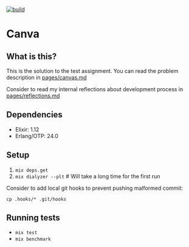 [![build](https://github.com/astery/canva/actions/workflows/ci.yml/badge.svg)](https://github.com/astery/canva/actions)

# Canva

## What is this?

This is the solution to the test assignment. You can read the problem description in [pages/canvas.md](https://github.com/astery/canva/blob/master/pages/canvas.md)

Consider to read my internal reflections about development process in [pages/reflections.md](https://github.com/astery/canva/blob/master/pages/reflections.md)

## Dependencies

- Elixir: 1.12
- Erlang/OTP: 24.0

## Setup

1. `mix deps.get`
1. `mix dialyzer --plt` # Will take a long time for the first run

Consider to add local git hooks to prevent pushing malformed commit:

`cp .hooks/* .git/hooks`

## Running tests

- `mix test`
- `mix benchmark`
